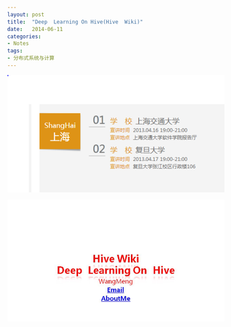 ```yaml
---
layout: post
title:  "Deep  Learning On Hive(Hive  Wiki)"
date:   2014-06-11
categories: 
- Notes 
tags:
- 分布式系统与计算
---
```



![image](https://github.com/sjtufighter/sjtufighter.github.io/raw/master/images/ceshi.jpg)

![image](https://github.com/sjtufighter/sjtufighter.github.io/raw/master/images/hiveWiki1/1.jpg)
